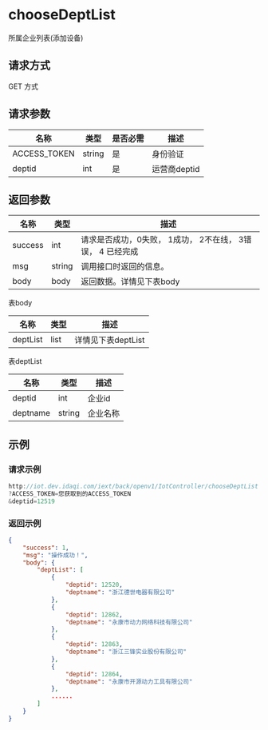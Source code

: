 # chooseDeptList

所属企业列表(添加设备)

## 请求方式

GET 方式

## 请求参数

| 名称         | 类型   | 是否必需 | 描述         |
| ------------ | ------ | -------- | ------------ |
| ACCESS_TOKEN | string | 是       | 身份验证     |
| deptid       | int    | 是       | 运营商deptid |

## 返回参数

| 名称    | 类型   | 描述                                                       |
| ------- | ------ | ---------------------------------------------------------- |
| success | int    | 请求是否成功，0失败， 1成功， 2不在线， 3错误， 4 已经完成 |
| msg     | string | 调用接口时返回的信息。                                     |
| body    | body   | 返回数据。详情见下表body                                   |

表body

| 名称     | 类型 | 描述               |
| -------- | ---- | ------------------ |
| deptList | list | 详情见下表deptList |

表deptList

| 名称     | 类型   | 描述     |
| -------- | ------ | -------- |
| deptid   | int    | 企业id   |
| deptname | string | 企业名称 |



## 示例

### 请求示例

```java
http://iot.dev.idaqi.com/iext/back/openv1/IotController/chooseDeptList
?ACCESS_TOKEN=您获取到的ACCESS_TOKEN
&deptid=12519
```

### 返回示例

```json
{
    "success": 1,
    "msg": "操作成功！",
    "body": {
        "deptList": [
            {
                "deptid": 12520,
                "deptname": "浙江德世电器有限公司"
            },
            {
                "deptid": 12862,
                "deptname": "永康市动力网络科技有限公司"
            },
            {
                "deptid": 12863,
                "deptname": "浙江三锋实业股份有限公司"
            },
            {
                "deptid": 12864,
                "deptname": "永康市开源动力工具有限公司"
            },
            ......
        ]
    }
}
```

